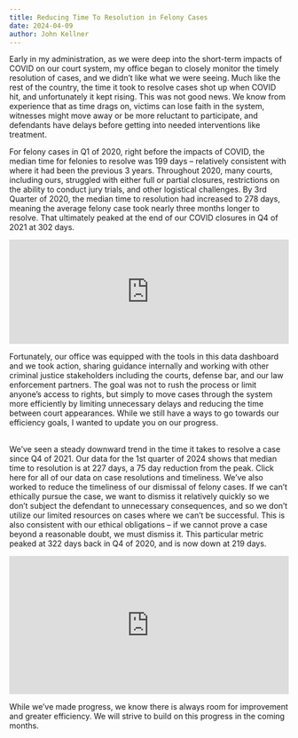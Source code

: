 ```yaml
---
title: Reducing Time To Resolution in Felony Cases
date: 2024-04-09
author: John Kellner
---
```

Early in my administration, as we were deep into the short-term impacts of COVID on our court system, my office began to closely monitor the timely resolution of cases, and we didn’t like what we were seeing.  Much like the rest of the country, the time it took to resolve cases shot up when COVID hit, and unfortunately it kept rising.  This was not good news.  We know from experience that as time drags on, victims can lose faith in the system, witnesses might move away or be more reluctant to participate, and defendants have delays before getting into needed interventions like treatment. 

For felony cases in Q1 of 2020, right before the impacts of COVID, the median time for felonies to resolve was 199 days – relatively consistent with where it had been the previous 3 years.  Throughout 2020, many courts, including ours, struggled with either full or partial closures, restrictions on the ability to conduct jury trials, and other logistical challenges.  By 3rd Quarter of 2020, the median time to resolution had increased to 278 days, meaning the average felony case took nearly three months longer to resolve.  That ultimately peaked at the end of our COVID closures in Q4 of 2021 at 302 days.  

<iframe title="Median Days to Felony Case Resolution" aria-label="Bar Chart" id="datawrapper-chart-EJy9m" src="https://datawrapper.dwcdn.net/EJy9m/1/" scrolling="no" frameborder="0" style="width: 0; min-width: 100% !important; border: none;" height="188" data-external="1"></iframe><script type="text/javascript">!function(){"use strict";window.addEventListener("message",(function(a){if(void 0!==a.data["datawrapper-height"]){var e=document.querySelectorAll("iframe");for(var t in a.data["datawrapper-height"])for(var r=0;r<e.length;r++)if(e[r].contentWindow===a.source){var i=a.data["datawrapper-height"][t]+"px";e[r].style.height=i}}}))}();
</script>

Fortunately, our office was equipped with the tools in this data dashboard and we took action, sharing guidance internally and working with other criminal justice stakeholders including the courts, defense bar, and our law enforcement partners.  The goal was not to rush the process or limit anyone’s access to rights, but simply to move cases through the system more efficiently by limiting unnecessary delays and reducing the time between court appearances.  While we still have a ways to go towards our efficiency goals, I wanted to update you on our progress.

\
We’ve seen a steady downward trend in the time it takes to resolve a case since Q4 of 2021.  Our data for the 1st quarter of 2024 shows that median time to resolution is at 227 days, a 75 day reduction from the peak.
Click here for all of our data on case resolutions and timeliness.
We’ve also worked to reduce the timeliness of our dismissal of felony cases.  If we can’t ethically pursue the case, we want to dismiss it relatively quickly so we don’t subject the defendant to unnecessary consequences, and so we don’t utilize our limited resources on cases where we can’t be successful.  This is also consistent with our ethical obligations – if we cannot prove a case beyond a reasonable doubt, we must dismiss it.  This particular metric peaked at 322 days back in Q4 of 2020, and is now down at 219 days.

<iframe title="Median Days to Felony Case Dismissal" aria-label="Bar Chart" id="datawrapper-chart-RY161" src="https://datawrapper.dwcdn.net/RY161/2/" scrolling="no" frameborder="0" style="width: 0; min-width: 100% !important; border: none;" height="249" data-external="1"></iframe><script type="text/javascript">!function(){"use strict";window.addEventListener("message",(function(a){if(void 0!==a.data["datawrapper-height"]){var e=document.querySelectorAll("iframe");for(var t in a.data["datawrapper-height"])for(var r=0;r<e.length;r++)if(e[r].contentWindow===a.source){var i=a.data["datawrapper-height"][t]+"px";e[r].style.height=i}}}))}();
</script>

While we’ve made progress, we know there is always room for improvement and greater efficiency.  We will strive to build on this progress in the coming months.